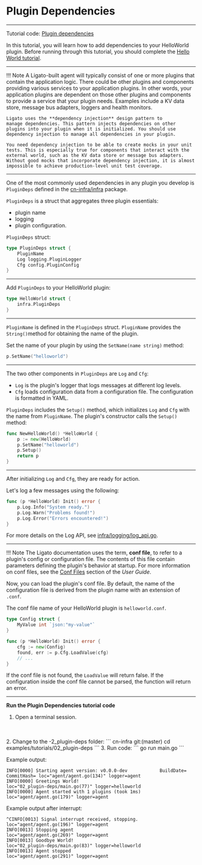 # Plugin Dependencies

---

Tutorial code: [Plugin dependencies][code-link]

In this tutorial, you will learn how to add dependencies to your HelloWorld plugin. Before running through this tutorial, you should complete the [Hello World tutorial](01_hello-world.md).

---

!!! Note
        A Ligato-built agent will typically consist of one or more plugins that contain the application logic. There could be other plugins and components providing various services to your application plugins. In other words, your application plugins are dependent on those other plugins and components to provide a service that your plugin needs. Examples include a KV data store, message bus adapters, loggers and health monitors. 
 
    Ligato uses the **dependency injection** design pattern to
    manage dependencies. This pattern injects dependencies on other plugins into your plugin when it is initialized. You should use dependency injection to manage all dependencies in your plugin. 
 
    You need dependency injection to be able to create mocks in your unit tests. This is especially true for components that interact with the external world, such as the KV data store or message bus adapters. Without good mocks that incorporate dependency injection, it is almost impossible to achieve production-level unit test coverage.
    


---

One of the most commonly used dependencies in any plugin you develop is  
`PluginDeps` defined in the [cn-infra/infra](https://github.com/ligato/cn-infra/blob/master/infra/infra.go) package.

`PluginDeps` is a struct that aggregates three plugin essentials: 

- plugin name
- logging 
- plugin configuration. 

`PluginDeps` struct:
```go
type PluginDeps struct {
	PluginName
	Log logging.PluginLogger
	Cfg config.PluginConfig
}
```

---

Add `PluginDeps` to your HelloWorld plugin:

```go
type HelloWorld struct {
	infra.PluginDeps
}
```

---

`PluginName` is defined in the `PluginDeps` struct. `PluginName` provides the `String()`method for obtaining the name of the plugin. 

Set the name of your plugin by using the `SetName(name string)` method:
```go
p.SetName("helloworld")
```

---

The two other components in `PluginDeps` are `Log` and `Cfg`:
 
 - `Log` is the plugin's logger that logs messages at different log levels.
 - `Cfg` loads configuration data from a configuration file. The configuration is formatted in YAML. 

`PluginDeps` includes the `Setup()` method, which initializes `Log` and `Cfg` with the name from `PluginName`. The plugin's constructor calls the `Setup()` method: 
```go
func NewHelloWorld() *HelloWorld {
	p := new(HelloWorld)
	p.SetName("helloworld")
	p.Setup()
	return p
}
```

---

After initializing `Log` and `Cfg`, they are ready for action. 

Let's log a few messages using the following:
```go
func (p *HelloWorld) Init() error {
	p.Log.Info("System ready.")
	p.Log.Warn("Problems found!")
	p.Log.Error("Errors encountered!")
}
```

For more details on the Log API, see [infra/logging/log_api.go](https://github.com/ligato/cn-infra/blob/master/logging/log_api.go).

---

!!! Note
    The Ligato documentation uses the term, __conf file__, to refer to a plugin's config or configuration file. The contents of this file contain parameters defining the plugin's behavior at startup. For more information on conf files, see the [Conf Files](../user-guide/config-files.md) section of the _User Guide_. 

Now, you can load the plugin's conf file. By default, the name of the configuration file is derived from the plugin name with an extension of `.conf`.

The conf file name of your HelloWorld plugin is `helloworld.conf`.

```go
type Config struct {
	MyValue int `json:"my-value"`
}

func (p *HelloWorld) Init() error {
	cfg := new(Config)
	found, err := p.Cfg.LoadValue(cfg)
	// ...
}
```

If the conf file is not found, the `LoadValue` will return false. If the configuration inside the conf file cannot be parsed, the function will return an error.

---

**Run the Plugin Dependencies tutorial code**

1. Open a terminal session.
<br>
<br>
2. Change to the -2_plugin-deps folder:
```
cn-infra git:(master) cd examples/tutorials/02_plugin-deps
```
3. Run code:
```
go run main.go
```

Example output: 
```
INFO[0000] Starting agent version: v0.0.0-dev            BuildDate= CommitHash= loc="agent/agent.go(134)" logger=agent
INFO[0000] Greetings World!                              loc="02_plugin-deps/main.go(77)" logger=helloworld
INFO[0000] Agent started with 1 plugins (took 1ms)       loc="agent/agent.go(179)" logger=agent
```

Example output after interrupt:
```
^CINFO[0013] Signal interrupt received, stopping.          loc="agent/agent.go(196)" logger=agent
INFO[0013] Stopping agent                                loc="agent/agent.go(269)" logger=agent
INFO[0013] Goodbye World!                                loc="02_plugin-deps/main.go(83)" logger=helloworld
INFO[0013] Agent stopped                                 loc="agent/agent.go(291)" logger=agent
```


[code-link]: https://github.com/ligato/cn-infra/tree/master/examples/tutorials/02_plugin-deps